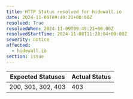```yaml
---
title: HTTP Status resolved for hidewall.io
date: 2024-11-09T09:49:21+00:00Z
resolved: True
resolvedWhen: 2024-11-09T09:49:21+00:00Z
resolvedStartTime: 2024-11-08T11:28:04+00:00Z
severity: notice
affected:
  - hidewall.io
section: issue
---
```


| Expected Statuses | Actual Status  |
|-------------------|----------------|
| 200, 301, 302, 403 | 403 |
